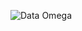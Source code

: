 
![Data Omega](https://user-images.githubusercontent.com/106047080/171797462-d9a09e98-f708-476f-a002-182c622b8f74.PNG)
